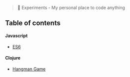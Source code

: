 
> 🔬 Experiments - My personal place to code anything

## Table of contents

#### Javascript
- [ES6](https://github.com/russiann/experiments/blob/master/javascript/es6)

#### Clojure
- [Hangman Game](https://github.com/russiann/experiments/blob/master/clojure/hangman)
